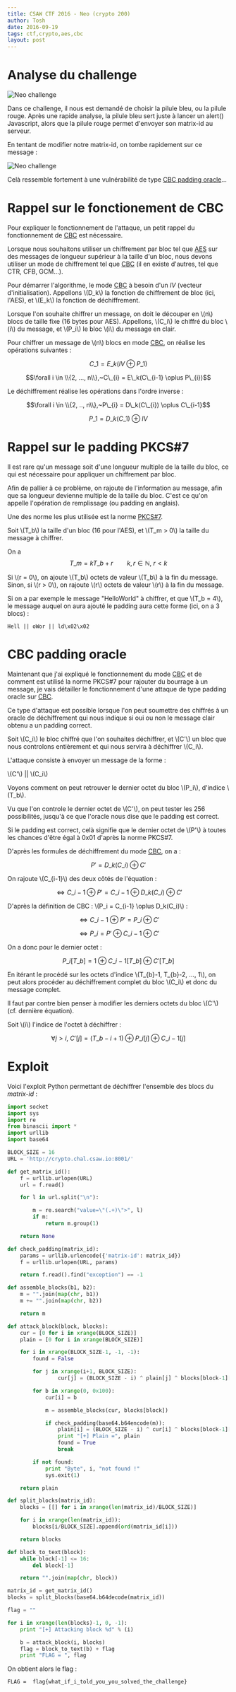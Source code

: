 ```yaml
---
title: CSAW CTF 2016 - Neo (crypto 200)
author: Tosh
date: 2016-09-19
tags: ctf,crypto,aes,cbc
layout: post
---
```


# Analyse du challenge

![Neo challenge](/images/csaw-2016-2.png)

Dans ce challenge, il nous est demandé de choisir la pilule bleu, ou la pilule rouge. Après une rapide analyse, la pilule bleu sert juste à lancer un alert() Javascript, alors que la pilule rouge permet d'envoyer son matrix-id au serveur.

En tentant de modifier notre matrix-id, on tombe rapidement sur ce message :

![Neo challenge](/images/csaw-2016-3.png)

Celà ressemble fortement à une vulnérabilité de type [CBC padding oracle](https://en.wikipedia.org/wiki/Padding_oracle_attack)...

# Rappel sur le fonctionement de CBC

Pour expliquer le fonctionnement de l'attaque, un petit rappel du fonctionnement de [CBC](https://en.wikipedia.org/wiki/Block_cipher_mode_of_operation#Cipher_Block_Chaining_.28CBC.29) est nécessaire.

Lorsque nous souhaitons utiliser un chiffrement par bloc tel que [AES](https://fr.wikipedia.org/wiki/Advanced_Encryption_Standard) sur des messages de longueur supérieur à la taille d'un bloc, nous devons utiliser un mode de chiffrement tel que [CBC](https://en.wikipedia.org/wiki/Block_cipher_mode_of_operation#Cipher_Block_Chaining_.28CBC.29) (il en existe d'autres, tel que CTR, CFB, GCM...).

Pour démarrer l'algorithme, le mode [CBC](https://en.wikipedia.org/wiki/Block_cipher_mode_of_operation#Cipher_Block_Chaining_.28CBC.29) à besoin d'un *IV* (vecteur d'initialisation). Appellons \\(D\_k\\) la fonction de chiffrement de bloc (ici, l'AES), et \\(E\_k\\) la fonction de déchiffrement.

Lorsque l'on souhaite chiffrer un message, on doit le découper en \\(n\\) blocs de taille fixe (16 bytes pour AES). Appellons, \\(C\_i\\) le chiffré du bloc \\(i\\) du message, et \\(P\_i\\) le bloc \\(i\\) du message en clair.

Pour chiffrer un message de \\(n\\) blocs en mode [CBC](https://en.wikipedia.org/wiki/Block_cipher_mode_of_operation#Cipher_Block_Chaining_.28CBC.29), on réalise les opérations suivantes :

$$C\_{1} = E\_k(IV \oplus P\_{1})$$

$$\forall i \in \\{2, ..., n\\},~C\_{i} = E\_k(C\_{i-1} \oplus P\_{i})$$

Le déchiffrement réalise les opérations dans l'ordre inverse :

$$\forall i \in \\{2, .., n\\},~P\_{i} = D\_k(C\_{i}) \oplus C\_{i-1}$$

$$P\_{1} = D\_k(C\_{1}) \oplus IV$$

# Rappel sur le padding PKCS\#7

Il est rare qu'un message soit d'une longueur multiple de la taille du bloc, ce qui est nécessaire pour appliquer un chiffrement par bloc.

Afin de pallier à ce problème, on rajoute de l'information au message, afin que sa longueur devienne multiple de la taille du bloc. C'est ce qu'on appelle l'opération de remplissage (ou padding en anglais).

Une des norme les plus utilisée est la norme [PKCS\#7](https://en.wikipedia.org/wiki/Padding_(cryptography)#PKCS7).

Soit \\(T\_b\\) la taille d'un bloc (16 pour l'AES), et \\(T_m > 0\\) la taille du message à chiffrer.

On a $$T\_m = kT\_b + r~~~~~~~~k,r \in \mathbb{N},~r < k$$

Si \\(r = 0\\), on ajoute \\(T\_b\\) octets de valeur \\(T\_b\\) à la fin du message. Sinon, si \\(r > 0\\), on rajoute \\(r\\) octets de valeur \\(r\\) à la fin du message.

Si on a par exemple le message "HelloWorld" à chiffrer, et que \\(T_b = 4\\), le message auquel on aura ajouté le padding aura cette forme (ici, on a 3 blocs) :

```
Hell || oWor || ld\x02\x02
```

# CBC padding oracle

Maintenant que j'ai expliqué le fonctionnement du mode [CBC](https://en.wikipedia.org/wiki/Block_cipher_mode_of_operation#Cipher_Block_Chaining_.28CBC.29) et de comment est utilisé la norme PKCS\#7 pour rajouter du bourrage à un message, je vais détailler le fonctionnement d'une attaque de type padding oracle sur [CBC](https://en.wikipedia.org/wiki/Block_cipher_mode_of_operation#Cipher_Block_Chaining_.28CBC.29).

Ce type d'attaque est possible lorsque l'on peut soumettre des chiffrés à un oracle de déchiffrement qui nous indique si oui ou non le message clair obtenu a un padding correct.

Soit \\(C\_i\\) le bloc chiffré que l'on souhaites déchiffrer, et \\(C'\\) un bloc que nous controlons entièrement et qui nous servira à déchiffrer \\(C\_i\\).

L'attaque consiste à envoyer un message de la forme :

\\(C'\\) || \\(C_i\\)

Voyons comment on peut retrouver le dernier octet du bloc \\(P_i\\), d'indice \\(T\_b\\).

Vu que l'on controle le dernier octet de \\(C'\\), on peut tester les 256 possibilités, jusqu'à ce que l'oracle nous dise que le padding est correct.

Si le padding est correct, celà signifie que le dernier octet de \\(P'\\) à toutes les chances d'être égal à 0x01 d'après la norme PKCS\#7.

D'après les formules de déchiffrement du mode [CBC](https://en.wikipedia.org/wiki/Block_cipher_mode_of_operation#Cipher_Block_Chaining_.28CBC.29), on a :

$$P' = D\_k(C\_i) \oplus C'$$

On rajoute \\(C\_{i-1}\\) des deux côtés de l'équation :

$$\Longleftrightarrow C\_{i-1} \oplus P' = C\_{i-1} \oplus D\_k(C\_i) \oplus C'$$

D'après la définition de CBC : \\(P\_i = C\_{i-1} \oplus D\_k(C\_i)\\) :

$$\Longleftrightarrow C\_{i-1} \oplus P' = P\_i \oplus C'$$

$$\Longleftrightarrow P\_i = P' \oplus C\_{i-1} \oplus C'$$

On a donc pour le dernier octet :

$$P\_i[T\_b] = 1 \oplus C\_{i-1}[T\_b] \oplus C'[T\_b]$$

En itérant le procédé sur les octets d'indice \\(T\_{b}-1, T\_{b}-2, ..., 1\\), on peut alors procéder au déchiffrement complet du bloc \\(C\_i\\) et donc du message complet.

Il faut par contre bien penser à modifier les derniers octets du bloc \\(C'\\) (cf. dernière équation).

Soit \\(i\\) l'indice de l'octet à déchiffrer :

$$\forall j > i,~C'[j] = (T\_b-i+1) \oplus P\_i[j] \oplus C\_{i-1}[j]$$


# Exploit

Voici l'exploit Python permettant de déchiffrer l'ensemble des blocs du *matrix-id* :

```python
import socket
import sys
import re
from binascii import *
import urllib
import base64

BLOCK_SIZE = 16
URL = 'http://crypto.chal.csaw.io:8001/'

def get_matrix_id():
    f = urllib.urlopen(URL)
    url = f.read()

    for l in url.split("\n"):

        m = re.search("value=\"(.+)\">", l)
        if m:
            return m.group(1)

    return None

def check_padding(matrix_id):
    params = urllib.urlencode({'matrix-id': matrix_id})
    f = urllib.urlopen(URL, params)

    return f.read().find("exception") == -1

def assemble_blocks(b1, b2):
    m = "".join(map(chr, b1))
    m += "".join(map(chr, b2))

    return m

def attack_block(block, blocks):
    cur = [0 for i in xrange(BLOCK_SIZE)]
    plain = [0 for i in xrange(BLOCK_SIZE)]

    for i in xrange(BLOCK_SIZE-1, -1, -1):
        found = False

        for j in xrange(i+1, BLOCK_SIZE):
                cur[j] = (BLOCK_SIZE - i) ^ plain[j] ^ blocks[block-1][j]

        for b in xrange(0, 0x100):
            cur[i] = b

            m = assemble_blocks(cur, blocks[block])

            if check_padding(base64.b64encode(m)):
                plain[i] = (BLOCK_SIZE - i) ^ cur[i] ^ blocks[block-1][i]
                print "[+] Plain =", plain
                found = True
                break

        if not found:
            print "Byte", i, "not found !"
            sys.exit(1)

    return plain

def split_blocks(matrix_id):
    blocks = [[] for i in xrange(len(matrix_id)/BLOCK_SIZE)]

    for i in xrange(len(matrix_id)):
        blocks[i/BLOCK_SIZE].append(ord(matrix_id[i]))

    return blocks

def block_to_text(block):
    while block[-1] <= 16:
        del block[-1]

    return "".join(map(chr, block))

matrix_id = get_matrix_id()
blocks = split_blocks(base64.b64decode(matrix_id))

flag = ""

for i in xrange(len(blocks)-1, 0, -1):
    print "[+] Attacking block %d" % (i)

    b = attack_block(i, blocks)
    flag = block_to_text(b) + flag
    print "FLAG = ", flag
```

On obtient alors le flag :

```
FLAG =  flag{what_if_i_told_you_you_solved_the_challenge}
```